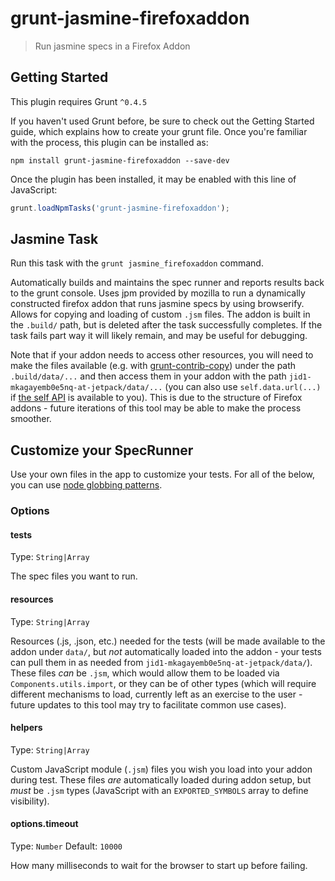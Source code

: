 # grunt-jasmine-firefoxaddon

> Run jasmine specs in a Firefox Addon


Getting Started
---------------

This plugin requires Grunt ```^0.4.5```

If you haven't used Grunt before, be sure to check out the Getting Started
guide, which explains how to create your grunt file. Once you're familiar with
the process, this plugin can be installed as:

```shell
npm install grunt-jasmine-firefoxaddon --save-dev
```

Once the plugin has been installed, it may be enabled with this line of
JavaScript:
```javascript
grunt.loadNpmTasks('grunt-jasmine-firefoxaddon');
```

Jasmine Task
------------

Run this task with the ```grunt jasmine_firefoxaddon``` command.

Automatically builds and maintains the spec runner and reports results back to
the grunt console. Uses jpm provided by mozilla to run a dynamically constructed
firefox addon that runs jasmine specs by using browserify. Allows for copying
and loading of custom `.jsm` files. The addon is built in the `.build/` path,
but is deleted after the task successfully completes. If the task fails part
way it will likely remain, and may be useful for debugging.

Note that if your addon needs to access other resources, you will need to make
the files available (e.g. with
[grunt-contrib-copy](https://www.npmjs.com/package/grunt-contrib-copy)) under
the path `.build/data/...` and then access them in your addon with the path
`jid1-mkagayemb0e5nq-at-jetpack/data/...` (you can also use `self.data.url(...)`
if
[the self API](https://developer.mozilla.org/en-US/Add-ons/SDK/High-Level_APIs/self)
is available to you). This is due to the structure of Firefox addons - future
iterations of this tool may be able to make the process smoother.


Customize your SpecRunner
-------------------------

Use your own files in the app to customize your tests. For all of the below, you
can use [node globbing patterns](https://github.com/isaacs/node-glob).

### Options

#### tests
Type: `String|Array`

The spec files you want to run.

#### resources
Type: `String|Array`

Resources (.js, .json, etc.) needed for the tests (will be made available to the
addon under `data/`, but *not* automatically loaded into the addon - your tests
can pull them in as needed from `jid1-mkagayemb0e5nq-at-jetpack/data/`). These
files *can* be `.jsm`, which would allow them to be loaded via
`Components.utils.import`, or they can be of other types (which will require
different mechanisms to load, currently left as an exercise to the user - future
updates to this tool may try to facilitate common use cases).

#### helpers
Type: `String|Array`

Custom JavaScript module (`.jsm`) files you wish you load into your addon during
test. These files *are* automatically loaded during addon setup, but *must* be
`.jsm` types (JavaScript with an `EXPORTED_SYMBOLS` array to define visibility).

#### options.timeout
Type: `Number`
Default: `10000`

How many milliseconds to wait for the browser to start up before failing.
